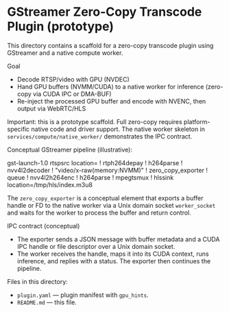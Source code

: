 # GStreamer Zero-Copy Transcode Plugin (prototype)

This directory contains a scaffold for a zero-copy transcode plugin using GStreamer and a native compute worker.

Goal
- Decode RTSP/video with GPU (NVDEC)
- Hand GPU buffers (NVMM/CUDA) to a native worker for inference (zero-copy via CUDA IPC or DMA-BUF)
- Re-inject the processed GPU buffer and encode with NVENC, then output via WebRTC/HLS

Important: this is a prototype scaffold. Full zero-copy requires platform-specific native code and driver support. The native worker skeleton in `services/compute/native_worker/` demonstrates the IPC contract.

Conceptual GStreamer pipeline (illustrative):

gst-launch-1.0 rtspsrc location=<RTSP> ! rtph264depay ! h264parse ! nvv4l2decoder ! "video/x-raw(memory:NVMM)" ! zero_copy_exporter ! queue ! nvv4l2h264enc ! h264parse ! mpegtsmux ! hlssink location=/tmp/hls/index.m3u8

The `zero_copy_exporter` is a conceptual element that exports a buffer handle or FD to the native worker via a Unix domain socket `worker_socket` and waits for the worker to process the buffer and return control.

IPC contract (conceptual)
- The exporter sends a JSON message with buffer metadata and a CUDA IPC handle or file descriptor over a Unix domain socket.
- The worker receives the handle, maps it into its CUDA context, runs inference, and replies with a status. The exporter then continues the pipeline.

Files in this directory:
- `plugin.yaml` — plugin manifest with `gpu_hints`.
- `README.md` — this file.
